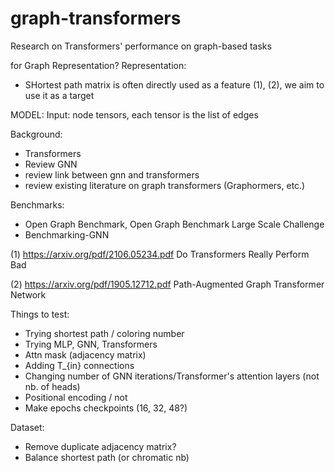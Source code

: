 # graph-transformers
Research on Transformers' performance on graph-based tasks


for Graph Representation?
Representation: 
- SHortest path matrix is often directly used as a feature (1), (2), we aim to use it as a target

MODEL:
Input: node tensors, each tensor is the list of edges

Background:
- Transformers
- Review GNN
- review link between gnn and transformers
- review existing literature on graph transformers (Graphormers, etc.)

Benchmarks:
- Open Graph Benchmark, Open Graph Benchmark Large Scale Challenge
- Benchmarking-GNN

(1) https://arxiv.org/pdf/2106.05234.pdf
Do Transformers Really Perform Bad

(2) https://arxiv.org/pdf/1905.12712.pdf
Path-Augmented Graph Transformer Network

Things to test:
- Trying shortest path / coloring number
- Trying MLP, GNN, Transformers
- Attn mask (adjacency matrix)
- Adding T_{in} connections
- Changing number of GNN iterations/Transformer's attention layers (not nb. of heads)
- Positional encoding / not
- Make epochs checkpoints (16, 32, 48?)

Dataset:
- Remove duplicate adjacency matrix?
- Balance shortest path (or chromatic nb)
